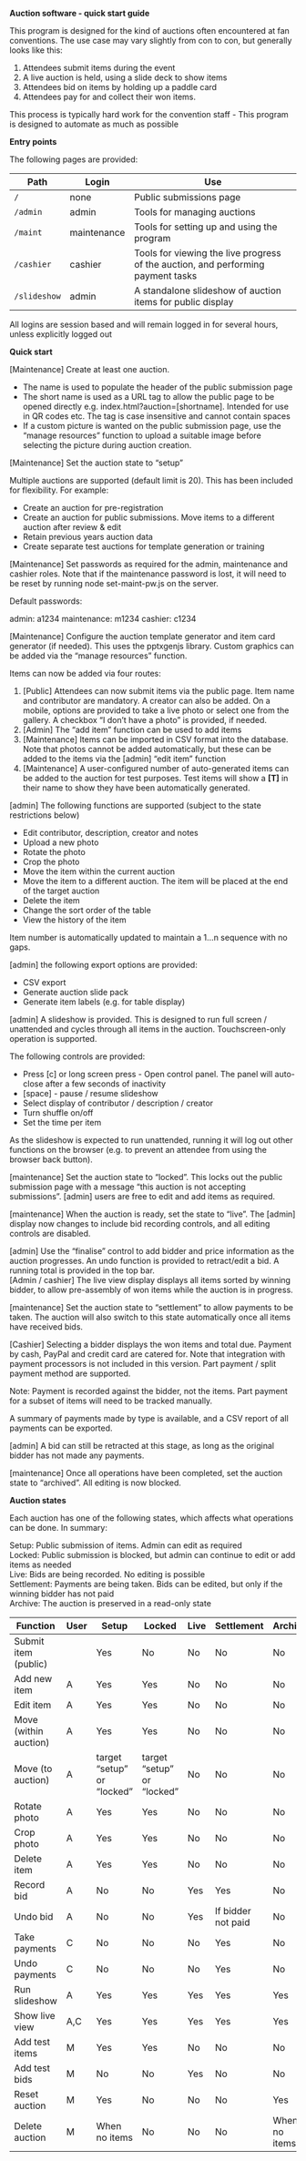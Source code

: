 **Auction software \- quick start guide**

This program is designed for the kind of auctions often encountered at fan conventions. The use case may vary slightly from con to con, but generally looks like this:

1) Attendees submit items during the event  
2) A live auction is held, using a slide deck to show items  
3) Attendees bid on items by holding up a paddle card  
4) Attendees pay for and collect their won items.

This process is typically hard work for the convention staff - This program is designed to automate as much as possible

**Entry points**

The following pages are provided:

| Path        | Login       | Use                                                                 |
|-------------|-------------|----------------------------------------------------------------------|
| `/`         | none        | Public submissions page                                              |
| `/admin`    | admin       | Tools for managing auctions                                          |
| `/maint`    | maintenance | Tools for setting up and using the program                           |
| `/cashier`  | cashier     | Tools for viewing the live progress of the auction, and performing payment tasks |
| `/slideshow`| admin       | A standalone slideshow of auction items for public display          |


All logins are session based and will remain logged in for several hours, unless explicitly logged out

**Quick start**

\[Maintenance\] Create at least one auction. 

* The name is used to populate the header of the public submission page  
* The short name is used as a URL tag to allow the public page to be opened directly e.g. index.html?auction=\[shortname\]. Intended for use in QR codes etc. The tag is case insensitive and cannot contain spaces  
* If a custom picture is wanted on the public submission page, use the “manage resources” function to upload a suitable image before selecting the picture during auction creation.

\[Maintenance\] Set the auction state to “setup”

Multiple auctions are supported (default limit is 20). This has been included for flexibility. For example:

* Create an auction for pre-registration  
* Create an auction for public submissions. Move items to a different auction after review & edit  
* Retain previous years auction data  
* Create separate test auctions for template generation or training

\[Maintenance\] Set passwords as required for the admin, maintenance and cashier roles. Note that if the maintenance password is lost, it will need to be reset by running node set-maint-pw.js on the server.

Default passwords:

admin: a1234
maintenance: m1234
cashier: c1234

\[Maintenance\] Configure the auction template generator and item card generator (if needed). This uses the pptxgenjs library. Custom graphics can be added via the “manage resources” function.

Items can now be added via four routes:

1) \[Public\] Attendees can now submit items via the public page. Item name and contributor are mandatory. A creator can also be added. On a mobile, options are provided to take a live photo or select one from the gallery. A checkbox “I don’t have a photo” is provided, if needed.  
2) \[Admin\] The “add item” function can be used to add items  
3) \[Maintenance\] Items can be imported in CSV format into the database. Note that photos cannot be added automatically, but these can be added to the items via the \[admin\] “edit item” function  
4) \[Maintenance\] A user-configured number of auto-generated items can be added to the auction for test purposes. Test items will show a **\[T\]** in their name to show they have been automatically generated.

\[admin\] The following functions are supported (subject to the state restrictions below)

* Edit contributor, description, creator and notes  
* Upload a new photo  
* Rotate the photo  
* Crop the photo  
* Move the item within the current auction  
* Move the item to a different auction. The item will be placed at the end of the target auction  
* Delete the item  
* Change the sort order of the table  
* View the history of the item

Item number is automatically updated to maintain a 1…n sequence with no gaps.

\[admin\] the following export options are provided:

* CSV export  
* Generate auction slide pack  
* Generate item labels (e.g. for table display)

\[admin\] A slideshow is provided. This is designed to run full screen / unattended and cycles through all items in the auction. Touchscreen-only operation is supported. 

The following controls are provided:

* Press \[c\] or long screen press \- Open control panel. The panel will auto-close after a few seconds of inactivity  
* \[space\] \- pause / resume slideshow  
* Select display of contributor / description / creator  
* Turn shuffle on/off  
* Set the time per item

As the slideshow is expected to run unattended, running it will log out other functions on the browser (e.g. to prevent an attendee from using the browser back button).

\[maintenance\] Set the auction state to “locked”. This locks out the public submission page with a message “this auction is not accepting submissions”. \[admin\] users are free to edit and add items as required.

\[maintenance\] When the auction is ready, set the state to “live”. The \[admin\] display now changes to include bid recording controls, and all editing controls are disabled.

\[admin\] Use the “finalise” control to add bidder and price information as the auction progresses. An undo function is provided to retract/edit a bid. A running total is provided in the top bar.  
\[Admin / cashier\] The live view display displays all items sorted by winning bidder, to allow pre-assembly of won items while the auction is in progress.

\[maintenance\] Set the auction state to “settlement” to allow payments to be taken. The auction will also switch to this state automatically once all items have received bids.

\[Cashier\] Selecting a bidder displays the won items and total due. Payment by cash, PayPal and credit card are catered for. Note that integration with payment processors is not included in this version. Part payment / split payment method are supported.

Note: Payment is recorded against the bidder, not the items. Part payment for a subset of items will need to be tracked manually.

A summary of payments made by type is available, and a CSV report of all payments can be exported.

\[admin\] A bid can still be retracted at this stage, as long as the original bidder has not made any payments.

\[maintenance\] Once all operations have been completed, set the auction state to “archived”. All editing is now blocked.

**Auction states**

Each auction has one of the following states, which affects what operations can be done. In summary:

Setup: Public submission of items. Admin can edit as required  
Locked: Public submission is blocked, but admin can continue to edit or add items as needed  
Live: Bids are being recorded. No editing is possible  
Settlement: Payments are being taken. Bids can be edited, but only if the winning bidder has not paid  
Archive: The auction is preserved in a read-only state

| Function                | User | Setup                     | Locked                     | Live  | Settlement                | Archive          |
|-------------------------|------|---------------------------|----------------------------|-------|---------------------------|------------------|
| Submit item (public)    |      | Yes                       | No                         | No    | No                        | No               |
| Add new item            | A    | Yes                       | Yes                        | No    | No                        | No               |
| Edit item               | A    | Yes                       | Yes                        | No    | No                        | No               |
| Move (within auction)   | A    | Yes                       | Yes                        | No    | No                        | No               |
| Move (to auction)       | A    | target “setup” or “locked”| target “setup” or “locked” | No    | No                        | No               |
| Rotate photo            | A    | Yes                       | Yes                        | No    | No                        | No               |
| Crop photo              | A    | Yes                       | Yes                        | No    | No                        | No               |
| Delete item             | A    | Yes                       | Yes                        | No    | No                        | No               |
| Record bid              | A    | No                        | No                         | Yes   | Yes                       | No               |
| Undo bid                | A    | No                        | No                         | Yes   | If bidder not paid        | No               |
| Take payments           | C    | No                        | No                         | No    | Yes                       | No               |
| Undo payments           | C    | No                        | No                         | No    | Yes                       | No               |
| Run slideshow           | A    | Yes                       | Yes                        | Yes   | Yes                       | Yes              |
| Show live view          | A,C  | Yes                       | Yes                        | Yes   | Yes                       | Yes              |
| Add test items          | M    | Yes                       | Yes                        | No    | No                        | No               |
| Add test bids           | M    | No                        | No                         | Yes   | No                        | No               |
| Reset auction           | M    | Yes                       | No                         | No    | No                        | Yes              |
| Delete auction          | M    | When no items             | No                         | No    | No                        | When no items    |


